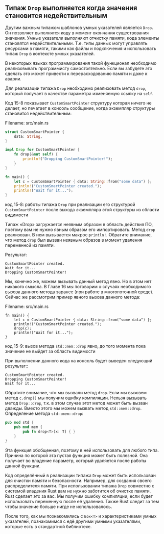 ## Типаж `Drop` выполняется когда значения становится недействительным

Другим важным типажом шаблонов умных указателей является `Drop`. Он позволяет
выполнятся коду в момент окончания существования значения. Умные указатели выполняют
отчистку памяти, кода элементы становятся недействительными. Т.е. типы данных
могут управлять ресурсами в памяти, такими как файлы и подключения и использовать
типаж `Drop` в контексте умных указателей.

В некоторых языках программирования такой функционал необходимо реализовывать
программисту самостоятельно. Если вы забудете это сделать это может привести к
перерасходованию памяти и  даже к аварии.

Для реализации типажа `Drop` необходимо реализовать метод `drop`, который получает
в качестве параметра изменяемую ссылку на `self`.

Код 15-8 показывает `CustomSmartPointer` структуру которая ничего не делает, но
печатает в консоль сообщение, когда экземпляр структуры становится недействительным:

<span class="filename">Filename: src/main.rs</span>

```rust
struct CustomSmartPointer {
    data: String,
}

impl Drop for CustomSmartPointer {
    fn drop(&mut self) {
        println!("Dropping CustomSmartPointer!");
    }
}

fn main() {
    let c = CustomSmartPointer { data: String::from("some data") };
    println!("CustomSmartPointer created.");
    println!("Wait for it...");
}
```

<span class="caption">код 15-8: работы типажа `Drop` при реализации его структурой
 `CustomSmartPointer` после выхода экземпляра этой структуры из области видимости</span>

Типаж «Drop» загружается неявным образом в область действия ПО, поэтому вам не нужно
явным образом его импортировать. Метод `drop` реализован. В нем вызывается макрос
`println!`. Обратите внимание, что метод `drop` был вызван неявным образов в момент
удаления переменной из памяти.

Результат:

```text
CustomSmartPointer created.
Wait for it...
Dropping CustomSmartPointer!
```

Мы, конечно же, можем вызывать данный метод явно. Но в этом нет никакого смысла.
В Главе 16 мы поговорим о случаях необходимого вызова данного метода заранее (при
работе в многопоточной среде). Сейчас же рассмотрим пример явного вызова данного метода:

<span class="filename">Filename: src/main.rs</span>

```rust,ignore
fn main() {
    let c = CustomSmartPointer { data: String::from("some data") };
    println!("CustomSmartPointer created.");
    drop(c);
    println!("Wait for it...");
}
```

<span class="caption">код 15-9: вызов метода `std::mem::drop` явно, до того момента
пока значение не выйдет за область видимости</span>

При выполнении данного кода на консоль будет выведен следующий результат::

```text
CustomSmartPointer created.
Dropping CustomSmartPointer!
Wait for it...
```
Обратите внимание, что мы вызвали метод `drop`. Если мы вызовем метод `c.drop()`
мы получим ошибку компиляции. Нельзя вызывать метод `Drop::drop`, т.к. в этом случае
этот метод может быть вызван дважды. Вместо этого мы можем вызвать метод `std::mem::drop`.
Определение метода `std::mem::drop`:

```rust
pub mod std {
    pub mod mem {
        pub fn drop<T>(x: T) { }
    }
}
```

Эта функция обобщенная, поэтому в ней использовать для любого типа. Причина по которой
эта пустая функция может быть полезной. Она получает во владение параметр, который
удаляется после работы данной функции.

Код определённый в реализации типажа `Drop` может быть использован для очистки памяти
и безопасности. Например, для создания своего распределителя памяти. При использовании
типажа `Drop` совместно с системой владения Rust вам не нужно заботится об очистке
памяти. Rust сделает это за вас. Мы получим ошибку компиляции, если будет использовать
переменную после её удаления. Также Rust следит за тем чтобы значение больше нигде
не использовалось.

После того, как мы познакомились с `Box<T>` и характеристиками умных указателей,
познакомимся с едё другими умными указателями, которые есть в стандартной библиотеке.
